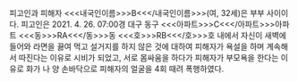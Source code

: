 피고인과 피해자 <<<내국인이름>>>B<<</내국인이름>>>(여, 32세)은 부부 사이이다.
피고인은 2021. 4. 26. 07:00경 대구 동구 <<<아파트>>>C<<</아파트>>>아파트 <<<동>>>RA<<</동>>>동 <<<호>>>RB<<</호>>>호 내에서 자신이 새벽에 들어와 라면을 끓여 먹고 설거지를 하지 않은 것에 대하여 피해자가 욕설을 하며 계속해서 따진다는 이유로 시비가 되었고, 서로 몸싸움을 하다가 피해자가 부모욕을 한다는 이유로 화가 나 양 손바닥으로 피해자의 얼굴을 4회 때려 폭행하였다.
